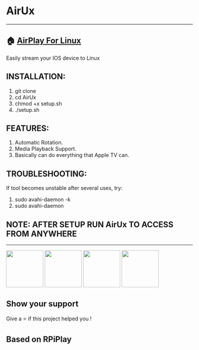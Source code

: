 # AirUx

-----------------------------------------------------------------------------------------------------------------------------
## 🏠 [AirPlay For Linux](https://github.com/init1lham/AirUx/)

 Easily stream your IOS device to Linux
 
## INSTALLATION:
 1. git clone 
 2. cd AirUx
 3. chmod +x setup.sh
 4. ./setup.sh
## FEATURES:
 1. Automatic Rotation.
 2. Media Playback Support.
 3. Basically can do everything that Apple TV can.
## TROUBLESHOOTING:
 If tool becomes unstable after several uses, try:
 1. sudo avahi-daemon -k
 2. sudo avahi-daemon
## NOTE: AFTER SETUP RUN AirUx TO ACCESS FROM ANYWHERE
-----------------------------------------------------------------------------------------------------------------------------
<p float="left">
  <img src="https://raw.githubusercontent.com/init1lham/AirUx/main/screenshot0.png" width="100" />
  <img src="https://raw.githubusercontent.com/init1lham/AirUx/main/screenshot1.png" width="100" /> 
  <img src="https://raw.githubusercontent.com/init1lham/AirUx/main/screenshot2.png" width="100" />
  <img src="https://raw.githubusercontent.com/init1lham/AirUx/main/screenshot3.png" width="100" />
</p>

## Show your support

Give a ⭐️ if this project helped you !

## Based on RPiPlay
